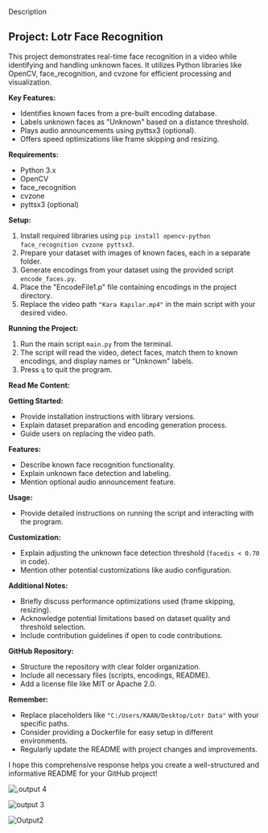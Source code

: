 Description 

## Project: Lotr Face Recognition 

This project demonstrates real-time face recognition in a video while identifying and handling unknown faces. It utilizes Python libraries like OpenCV, face_recognition, and cvzone for efficient processing and visualization.

**Key Features:**

- Identifies known faces from a pre-built encoding database.
- Labels unknown faces as "Unknown" based on a distance threshold.
- Plays audio announcements using pyttsx3 (optional).
- Offers speed optimizations like frame skipping and resizing.

**Requirements:**

- Python 3.x
- OpenCV
- face_recognition
- cvzone
- pyttsx3 (optional)

**Setup:**

1. Install required libraries using `pip install opencv-python face_recognition cvzone pyttsx3`.
2. Prepare your dataset with images of known faces, each in a separate folder.
3. Generate encodings from your dataset using the provided script `encode_faces.py`.
4. Place the "EncodeFile1.p" file containing encodings in the project directory.
5. Replace the video path `"Kara Kapılar.mp4"` in the main script with your desired video.

**Running the Project:**

1. Run the main script `main.py` from the terminal.
2. The script will read the video, detect faces, match them to known encodings, and display names or "Unknown" labels.
3. Press `q` to quit the program.

**Read Me Content:**

**Getting Started:**

- Provide installation instructions with library versions.
- Explain dataset preparation and encoding generation process.
- Guide users on replacing the video path.

**Features:**

- Describe known face recognition functionality.
- Explain unknown face detection and labeling.
- Mention optional audio announcement feature.

**Usage:**

- Provide detailed instructions on running the script and interacting with the program.

**Customization:**

- Explain adjusting the unknown face detection threshold (`facedis < 0.70` in code).
- Mention other potential customizations like audio configuration.

**Additional Notes:**

- Briefly discuss performance optimizations used (frame skipping, resizing).
- Acknowledge potential limitations based on dataset quality and threshold selection.
- Include contribution guidelines if open to code contributions.

**GitHub Repository:**

- Structure the repository with clear folder organization.
- Include all necessary files (scripts, encodings, README).
- Add a license file like MIT or Apache 2.0.

**Remember:**

- Replace placeholders like `"C:/Users/KAAN/Desktop/Lotr Data"` with your specific paths.
- Consider providing a Dockerfile for easy setup in different environments.
- Regularly update the README with project changes and improvements.

I hope this comprehensive response helps you create a well-structured and informative README for your GitHub project!

![,output 4](https://github.com/ARAGORN1453/Lord-of-The-Rings-Face-Recognition-/assets/119515258/64b79fd7-84a0-4d05-b9a7-368fd956b2cf)

![output 3](https://github.com/ARAGORN1453/Lord-of-The-Rings-Face-Recognition-/assets/119515258/e73e1494-3792-44ee-80a6-e2dbc5c2e551)

![Output2](https://github.com/ARAGORN1453/Lord-of-The-Rings-Face-Recognition-/assets/119515258/8ab387c0-9fcf-4274-a4a4-56c1ef3e9f63)





